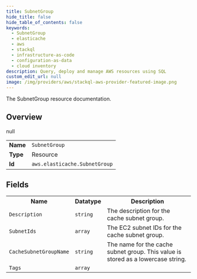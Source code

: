 ```yaml
---
title: SubnetGroup
hide_title: false
hide_table_of_contents: false
keywords:
  - SubnetGroup
  - elasticache
  - aws
  - stackql
  - infrastructure-as-code
  - configuration-as-data
  - cloud inventory
description: Query, deploy and manage AWS resources using SQL
custom_edit_url: null
image: /img/providers/aws/stackql-aws-provider-featured-image.png
---
```

The SubnetGroup resource documentation.

## Overview
<table><tbody>
<tr><td><b>Name</b></td><td><code>SubnetGroup</code></td></tr>
<tr><td><b>Type</b></td><td>Resource</td></tr>
null
<tr><td><b>Id</b></td><td><code>aws.elasticache.SubnetGroup</code></td></tr>
</tbody></table>

## Fields
<table><tbody>
<tr><th>Name</th><th>Datatype</th><th>Description</th></tr>
<tr><td><code>Description</code></td><td><code>string</code></td><td>The description for the cache subnet group.</td></tr><tr><td><code>SubnetIds</code></td><td><code>array</code></td><td>The EC2 subnet IDs for the cache subnet group.</td></tr><tr><td><code>CacheSubnetGroupName</code></td><td><code>string</code></td><td>The name for the cache subnet group. This value is stored as a lowercase string.</td></tr><tr><td><code>Tags</code></td><td><code>array</code></td><td></td></tr>
</tbody></table>